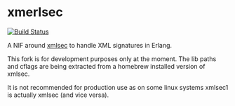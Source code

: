 xmerlsec
========

[![Build Status](https://travis-ci.org/evax/xmerlsec.png?branch=master)](https://travis-ci.org/evax/xmerlsec)

A NIF around [xmlsec](http://aleksey.com/xmlsec/) to handle XML signatures
in Erlang.


This fork is for development purposes only at the moment. The lib paths and cflags are being extracted from a homebrew installed version of xmlsec.

It is not recommended for production use as on some linux systems xmlsec1 is actually xmlsec (and vice versa).
